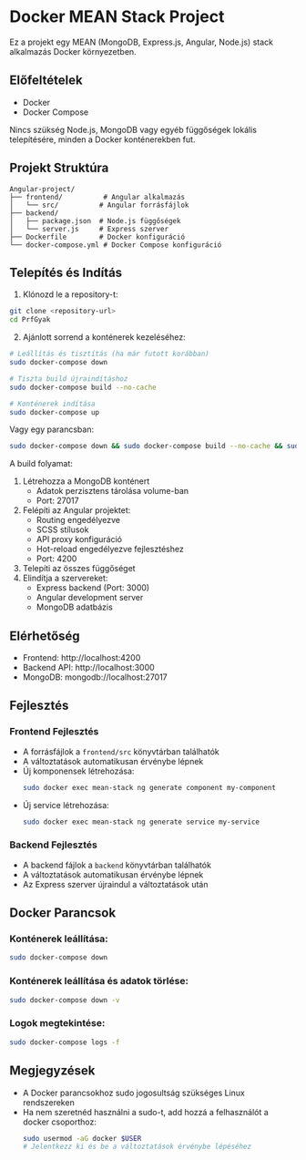 # Docker MEAN Stack Project

Ez a projekt egy MEAN (MongoDB, Express.js, Angular, Node.js) stack alkalmazás Docker környezetben.

## Előfeltételek

- Docker
- Docker Compose

Nincs szükség Node.js, MongoDB vagy egyéb függőségek lokális telepítésére, minden a Docker konténerekben fut.

## Projekt Struktúra

```
Angular-project/
├── frontend/          # Angular alkalmazás
│   └── src/          # Angular forrásfájlok
├── backend/          
│   ├── package.json  # Node.js függőségek
│   └── server.js     # Express szerver
├── Dockerfile        # Docker konfiguráció
└── docker-compose.yml # Docker Compose konfiguráció
```

## Telepítés és Indítás

1. Klónozd le a repository-t:
```bash
git clone <repository-url>
cd PrfGyak
```

2. Ajánlott sorrend a konténerek kezeléséhez:

```bash
# Leállítás és tisztítás (ha már futott korábban)
sudo docker-compose down

# Tiszta build újraindításhoz
sudo docker-compose build --no-cache

# Konténerek indítása
sudo docker-compose up
```

Vagy egy parancsban:
```bash
sudo docker-compose down && sudo docker-compose build --no-cache && sudo docker-compose up
```

A build folyamat:
1. Létrehozza a MongoDB konténert
   - Adatok perzisztens tárolása volume-ban
   - Port: 27017
2. Felépíti az Angular projektet:
   - Routing engedélyezve
   - SCSS stílusok
   - API proxy konfiguráció
   - Hot-reload engedélyezve fejlesztéshez
   - Port: 4200
3. Telepíti az összes függőséget
4. Elindítja a szervereket:
   - Express backend (Port: 3000)
   - Angular development server
   - MongoDB adatbázis

## Elérhetőség

- Frontend: http://localhost:4200
- Backend API: http://localhost:3000
- MongoDB: mongodb://localhost:27017

## Fejlesztés

### Frontend Fejlesztés
- A forrásfájlok a `frontend/src` könyvtárban találhatók
- A változtatások automatikusan érvénybe lépnek
- Új komponensek létrehozása:
  ```bash
  sudo docker exec mean-stack ng generate component my-component
  ```
- Új service létrehozása:
  ```bash
  sudo docker exec mean-stack ng generate service my-service
  ```

### Backend Fejlesztés
- A backend fájlok a `backend` könyvtárban találhatók
- A változtatások automatikusan érvénybe lépnek
- Az Express szerver újraindul a változtatások után

## Docker Parancsok

### Konténerek leállítása:
```bash
sudo docker-compose down
```

### Konténerek leállítása és adatok törlése:
```bash
sudo docker-compose down -v
```

### Logok megtekintése:
```bash
sudo docker-compose logs -f
```

## Megjegyzések

- A Docker parancsokhoz sudo jogosultság szükséges Linux rendszereken
- Ha nem szeretnéd használni a sudo-t, add hozzá a felhasználót a docker csoporthoz:
  ```bash
  sudo usermod -aG docker $USER
  # Jelentkezz ki és be a változtatások érvénybe lépéséhez
